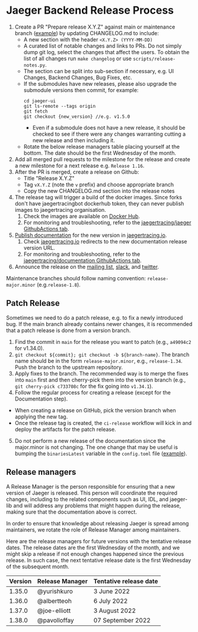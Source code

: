 # Jaeger Backend Release Process

1. Create a PR "Prepare release X.Y.Z" against main or maintenance branch ([example](https://github.com/jaegertracing/jaeger/pull/543/files)) by updating CHANGELOG.md to include:
    * A new section with the header `<X.Y.Z> (YYYY-MM-DD)`
    * A curated list of notable changes and links to PRs. Do not simply dump git log, select the changes that affect the users. To obtain the list of all changes run `make changelog` or use `scripts/release-notes.py`.
    * The section can be split into sub-section if necessary, e.g. UI Changes, Backend Changes, Bug Fixes, etc.
    * If the submodules have new releases, please also upgrade the submodule versions then commit, for example:
        ```
        cd jaeger-ui
        git ls-remote --tags origin
        git fetch
        git checkout {new_version} //e.g. v1.5.0
        ```
      * Even if a submodule does not have a new release, it should be checked to see if there were any changes warranting cutting a new release and then including it.
    * Rotate the below release managers table placing yourself at the bottom. The date should be the first Wednesday of the month.
2. Add all merged pull requests to the milestone for the release and create a new milestone for a next release e.g. `Release 1.16`.
3. After the PR is merged, create a release on Github:
    * Title "Release X.Y.Z"
    * Tag `vX.Y.Z` (note the `v` prefix) and choose appropriate branch
    * Copy the new CHANGELOG.md section into the release notes
4. The release tag will trigger a build of the docker images. Since forks don't have jaegertracingbot dockerhub token, they can never publish images to jaegertracing organisation.
   1. Check the images are available on [Docker Hub](https://hub.docker.com/r/jaegertracing/).
   2. For monitoring and troubleshooting, refer to the [jaegertracing/jaeger GithubActions tab](https://github.com/jaegertracing/jaeger/actions).
5. [Publish documentation](https://github.com/jaegertracing/documentation/blob/main/RELEASE.md) for the new version in [jaegertracing.io](https://www.jaegertracing.io/docs/latest).
   1. Check [jaegertracing.io](https://www.jaegertracing.io/docs/latest) redirects to the new documentation release version URL.
   2. For monitoring and troubleshooting, refer to the [jaegertracing/documentation GithubActions tab](https://github.com/jaegertracing/documentation/actions).
6. Announce the release on the [mailing list](https://groups.google.com/g/jaeger-tracing), [slack](https://cloud-native.slack.com/archives/CGG7NFUJ3), and [twitter](https://twitter.com/JaegerTracing?lang=en).

Maintenance branches should follow naming convention: `release-major.minor` (e.g.`release-1.8`).

## Patch Release

Sometimes we need to do a patch release, e.g. to fix a newly introduced bug. If the main branch already contains newer changes, it is recommended that a patch release is done from a version branch.

1. Find the commit in `main` for the release you want to patch (e.g., `a49094c2` for v1.34.0).
2. `git checkout ${commit}; git checkout -b ${branch-name}`. The branch name should be in the form `release-major.minor`, e.g., `release-1.34`. Push the branch to the upstream repository.
3. Apply fixes to the branch. The recommended way is to merge the fixes into `main` first and then cherry-pick them into the version branch (e.g., `git cherry-pick c733708c` for the fix going into `v1.34.1`).
4. Follow the regular process for creating a release (except for the Documentation step).
  * When creating a release on GitHub, pick the version branch when applying the new tag.
  * Once the release tag is created, the `ci-release` workflow will kick in and deploy the artifacts for the patch release.
5. Do not perform a new release of the documentation since the major.minor is not changing. The one change that may be useful is bumping the `binariesLatest` variable in the `config.toml` file ([example](https://github.com/jaegertracing/documentation/commit/eacb52f332a7e069c254e652a6b4a58ea5a07b32)).

## Release managers

A Release Manager is the person responsible for ensuring that a new version of Jaeger is released. This person will coordinate the required changes, including to the related components such as UI, IDL, and jaeger-lib and will address any problems that might happen during the release, making sure that the documentation above is correct.

In order to ensure that knowledge about releasing Jaeger is spread among maintainers, we rotate the role of Release Manager among maintainers.

Here are the release managers for future versions with the tentative release dates. The release dates are the first Wednesday of the month, and we might skip a release if not enough changes happened since the previous release. In such case, the next tentative release date is the first Wednesday of the subsequent month.

| Version | Release Manager | Tentative release date |
|---------|-----------------|------------------------|
| 1.35.0  | @yurishkuro     | 3 June      2022       |
| 1.36.0  | @albertteoh     | 6 July      2022       |
| 1.37.0  | @joe-elliott    | 3 August    2022       |
| 1.38.0  | @pavolloffay    | 07 September 2022      |
